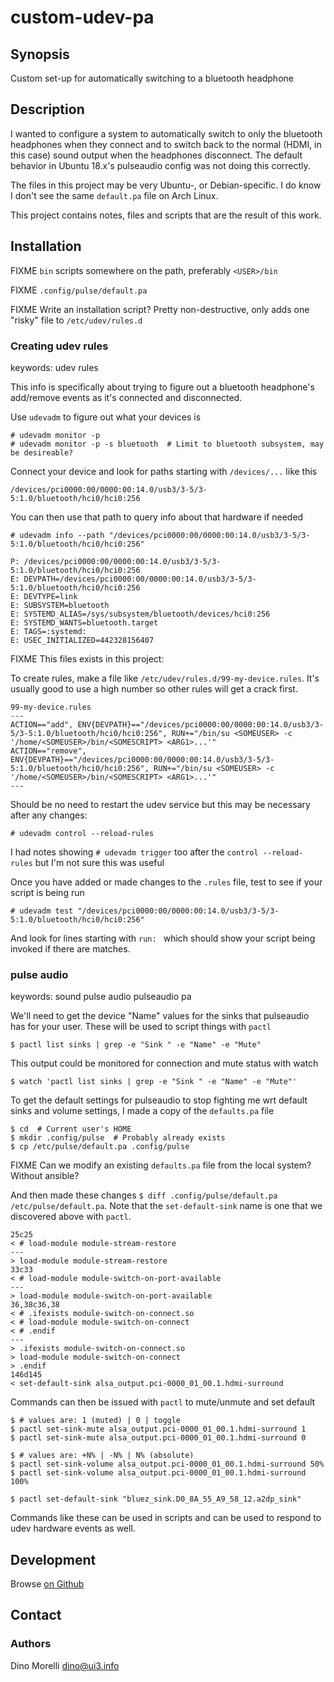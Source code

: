 # custom-udev-pa


## Synopsis

Custom set-up for automatically switching to a bluetooth headphone


## Description

I wanted to configure a system to automatically switch to only the bluetooth
headphones when they connect and to switch back to the normal (HDMI, in this
case) sound output when the headphones disconnect. The default behavior in
Ubuntu 18.x's pulseaudio config was not doing this correctly.

The files in this project may be very Ubuntu-, or Debian-specific. I do know I
don't see the same `default.pa` file on Arch Linux.

This project contains notes, files and scripts that are the result of this
work.


## Installation

FIXME `bin` scripts somewhere on the path, preferably `<USER>/bin`

FIXME `.config/pulse/default.pa`

FIXME Write an installation script? Pretty non-destructive, only adds one
"risky" file to `/etc/udev/rules.d`

### Creating udev rules

keywords: udev rules

This info is specifically about trying to figure out a bluetooth headphone's
add/remove events as it's connected and disconnected.

Use `udevadm` to figure out what your devices is

    # udevadm monitor -p
    # udevadm monitor -p -s bluetooth  # Limit to bluetooth subsystem, may be desireable?

Connect your device and look for paths starting with `/devices/...` like this

    /devices/pci0000:00/0000:00:14.0/usb3/3-5/3-5:1.0/bluetooth/hci0/hci0:256

You can then use that path to query info about that hardware if needed

    # udevadm info --path "/devices/pci0000:00/0000:00:14.0/usb3/3-5/3-5:1.0/bluetooth/hci0/hci0:256"

    P: /devices/pci0000:00/0000:00:14.0/usb3/3-5/3-5:1.0/bluetooth/hci0/hci0:256
    E: DEVPATH=/devices/pci0000:00/0000:00:14.0/usb3/3-5/3-5:1.0/bluetooth/hci0/hci0:256
    E: DEVTYPE=link
    E: SUBSYSTEM=bluetooth
    E: SYSTEMD_ALIAS=/sys/subsystem/bluetooth/devices/hci0:256
    E: SYSTEMD_WANTS=bluetooth.target
    E: TAGS=:systemd:
    E: USEC_INITIALIZED=442328156407

FIXME This files exists in this project:

To create rules, make a file like `/etc/udev/rules.d/99-my-device.rules`. It's
usually good to use a high number so other rules will get a crack first.

    99-my-device.rules
    ---
    ACTION=="add", ENV{DEVPATH}=="/devices/pci0000:00/0000:00:14.0/usb3/3-5/3-5:1.0/bluetooth/hci0/hci0:256", RUN+="/bin/su <SOMEUSER> -c '/home/<SOMEUSER>/bin/<SOMESCRIPT> <ARG1>...'"
    ACTION=="remove", ENV{DEVPATH}=="/devices/pci0000:00/0000:00:14.0/usb3/3-5/3-5:1.0/bluetooth/hci0/hci0:256", RUN+="/bin/su <SOMEUSER> -c '/home/<SOMEUSER>/bin/<SOMESCRIPT> <ARG1>...'"
    ---

Should be no need to restart the udev service but this may be necessary after
any changes:

    # udevadm control --reload-rules

I had notes showing `# udevadm trigger` too after the `control --reload-rules`
but I'm not sure this was useful

Once you have added or made changes to the `.rules` file, test to see if your
script is being run

    # udevadm test "/devices/pci0000:00/0000:00:14.0/usb3/3-5/3-5:1.0/bluetooth/hci0/hci0:256"

And look for lines starting with `run: ` which should show your script being
invoked if there are matches.

### pulse audio

keywords: sound pulse audio pulseaudio pa

We'll need to get the device "Name" values for the sinks that pulseaudio has
for your user. These will be used to script things with `pactl`

    $ pactl list sinks | grep -e "Sink " -e "Name" -e "Mute"

This output could be monitored for connection and mute status with watch

    $ watch 'pactl list sinks | grep -e "Sink " -e "Name" -e "Mute"'

To get the default settings for pulseaudio to stop fighting me wrt default
sinks and volume settings, I made a copy of the `defaults.pa` file

    $ cd  # Current user's HOME
    $ mkdir .config/pulse  # Probably already exists
    $ cp /etc/pulse/default.pa .config/pulse

FIXME Can we modify an existing `defaults.pa` file from the local system? Without ansible?

And then made these changes `$ diff .config/pulse/default.pa
/etc/pulse/default.pa`. Note that the `set-default-sink` name is one that we
discovered above with `pactl`.

    25c25
    < # load-module module-stream-restore
    ---
    > load-module module-stream-restore
    33c33
    < # load-module module-switch-on-port-available
    ---
    > load-module module-switch-on-port-available
    36,38c36,38
    < # .ifexists module-switch-on-connect.so
    < # load-module module-switch-on-connect
    < # .endif
    ---
    > .ifexists module-switch-on-connect.so
    > load-module module-switch-on-connect
    > .endif
    146d145
    < set-default-sink alsa_output.pci-0000_01_00.1.hdmi-surround

Commands can then be issued with `pactl` to mute/unmute and set default

    $ # values are: 1 (muted) | 0 | toggle
    $ pactl set-sink-mute alsa_output.pci-0000_01_00.1.hdmi-surround 1
    $ pactl set-sink-mute alsa_output.pci-0000_01_00.1.hdmi-surround 0

    $ # values are: +N% | -N% | N% (absolute)
    $ pactl set-sink-volume alsa_output.pci-0000_01_00.1.hdmi-surround 50%
    $ pactl set-sink-volume alsa_output.pci-0000_01_00.1.hdmi-surround 100%

    $ pactl set-default-sink "bluez_sink.D0_8A_55_A9_58_12.a2dp_sink"

Commands like these can be used in scripts and can be used to respond to udev
hardware events as well.


## Development

Browse [on Github](https://github.com/dino-/custom-udev-pa)


## Contact

### Authors

Dino Morelli <dino@ui3.info>
